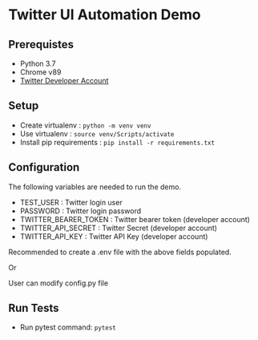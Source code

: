 # Twitter UI Automation Demo

## Prerequistes
- Python 3.7
- Chrome v89
- [Twitter Developer Account](https://developer.twitter.com/en) 

## Setup
- Create virtualenv :  `python -m venv venv`
- Use virtualenv : `source venv/Scripts/activate`
- Install pip requirements : `pip install -r requirements.txt`

## Configuration
The following variables are needed to run the demo.

- TEST_USER : Twitter login user
- PASSWORD : Twitter login password
- TWITTER_BEARER_TOKEN : Twitter bearer token (developer account)
- TWITTER_API_SECRET : Twitter Secret (developer account)
- TWITTER_API_KEY : Twitter API Key (developer account)

Recommended to create a .env file with the above fields populated.

Or

User can modify config.py file
## Run Tests
- Run pytest command: `pytest`